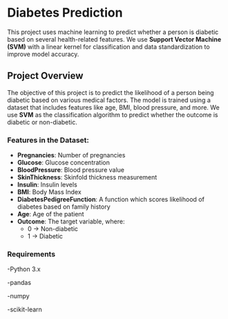 # Diabetes Prediction

This project uses machine learning to predict whether a person is diabetic based on several health-related features. We use **Support Vector Machine (SVM)** with a linear kernel for classification and data standardization to improve model accuracy.

## Project Overview

The objective of this project is to predict the likelihood of a person being diabetic based on various medical factors. The model is trained using a dataset that includes features like age, BMI, blood pressure, and more. We use **SVM** as the classification algorithm to predict whether the outcome is diabetic or non-diabetic.

### Features in the Dataset:
- **Pregnancies**: Number of pregnancies
- **Glucose**: Glucose concentration
- **BloodPressure**: Blood pressure value
- **SkinThickness**: Skinfold thickness measurement
- **Insulin**: Insulin levels
- **BMI**: Body Mass Index
- **DiabetesPedigreeFunction**: A function which scores likelihood of diabetes based on family history
- **Age**: Age of the patient
- **Outcome**: The target variable, where:
  - 0 → Non-diabetic
  - 1 → Diabetic

### Requirements

-Python 3.x

-pandas

-numpy

-scikit-learn